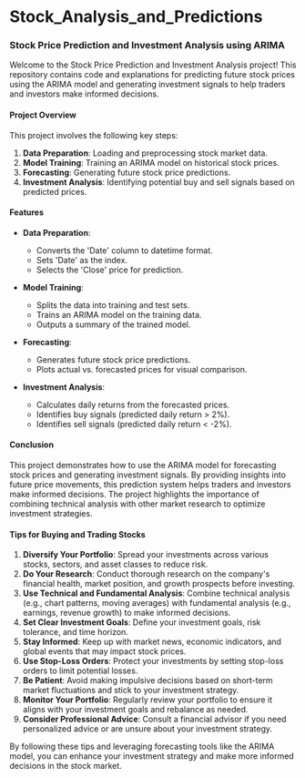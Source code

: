 # Stock_Analysis_and_Predictions

### Stock Price Prediction and Investment Analysis using ARIMA

Welcome to the Stock Price Prediction and Investment Analysis project! This repository contains code and explanations for predicting future stock prices using the ARIMA model and generating investment signals to help traders and investors make informed decisions.

#### Project Overview

This project involves the following key steps:
1. **Data Preparation**: Loading and preprocessing stock market data.
2. **Model Training**: Training an ARIMA model on historical stock prices.
3. **Forecasting**: Generating future stock price predictions.
4. **Investment Analysis**: Identifying potential buy and sell signals based on predicted prices.

#### Features

- **Data Preparation**:
  - Converts the 'Date' column to datetime format.
  - Sets 'Date' as the index.
  - Selects the 'Close' price for prediction.

- **Model Training**:
  - Splits the data into training and test sets.
  - Trains an ARIMA model on the training data.
  - Outputs a summary of the trained model.

- **Forecasting**:
  - Generates future stock price predictions.
  - Plots actual vs. forecasted prices for visual comparison.

- **Investment Analysis**:
  - Calculates daily returns from the forecasted prices.
  - Identifies buy signals (predicted daily return > 2%).
  - Identifies sell signals (predicted daily return < -2%).

#### Conclusion

This project demonstrates how to use the ARIMA model for forecasting stock prices and generating investment signals. By providing insights into future price movements, this prediction system helps traders and investors make informed decisions. The project highlights the importance of combining technical analysis with other market research to optimize investment strategies.

#### Tips for Buying and Trading Stocks

1. **Diversify Your Portfolio**: Spread your investments across various stocks, sectors, and asset classes to reduce risk.
2. **Do Your Research**: Conduct thorough research on the company's financial health, market position, and growth prospects before investing.
3. **Use Technical and Fundamental Analysis**: Combine technical analysis (e.g., chart patterns, moving averages) with fundamental analysis (e.g., earnings, revenue growth) to make informed decisions.
4. **Set Clear Investment Goals**: Define your investment goals, risk tolerance, and time horizon.
5. **Stay Informed**: Keep up with market news, economic indicators, and global events that may impact stock prices.
6. **Use Stop-Loss Orders**: Protect your investments by setting stop-loss orders to limit potential losses.
7. **Be Patient**: Avoid making impulsive decisions based on short-term market fluctuations and stick to your investment strategy.
8. **Monitor Your Portfolio**: Regularly review your portfolio to ensure it aligns with your investment goals and rebalance as needed.
9. **Consider Professional Advice**: Consult a financial advisor if you need personalized advice or are unsure about your investment strategy.

By following these tips and leveraging forecasting tools like the ARIMA model, you can enhance your investment strategy and make more informed decisions in the stock market.
